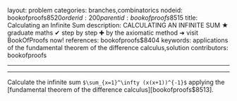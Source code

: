 layout: problem
categories: branches,combinatorics
nodeid: bookofproofs$8520
orderid: 200
parentid: bookofproofs$8515
title: Calculating an Infinite Sum
description: CALCULATING AN INFINITE SUM ★ graduate maths ✔ step by step ✚ by the axiomatic method ➜ visit BookOfProofs now!
references: bookofproofs$8404
keywords: applications of the fundamental theorem of the difference calculus,solution
contributors: bookofproofs

---


---

Calculate the infinite sum `$\sum_{x=1}^\infty (x(x+1))^{-1}$` applying the  [fundamental theorem of the difference calculus][bookofproofs$8513].